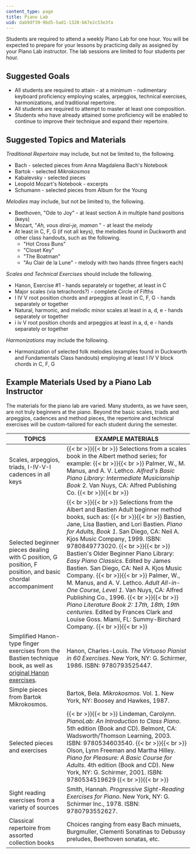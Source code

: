 ```yaml
---
content_type: page
title: Piano Lab
uid: dab9df39-9bd5-5ad1-1320-b67e2c53e3fa
---
```


Students are required to attend a weekly Piano Lab for one hour. You will be expected to prepare for your lessons by practicing daily as assigned by your Piano Lab instructor. The lab sessions are limited to four students per hour.

Suggested Goals
---------------

*   All students are required to attain - at a minimum - rudimentary keyboard proficiency employing scales, arpeggios, technical exercises, harmonizations, and traditional repertoire.
*   All students are required to attempt to master at least one composition.
*   Students who have already attained some proficiency will be enabled to continue to improve their technique and expand their repertoire.

Suggested Topics and Materials
------------------------------

_Traditional Repertoire_ may include, but not be limited to, the following.

*   Bach - selected pieces from Anna Magdalena Bach's Notebook
*   Bartok - selected _Mikrokosmos_
*   Kabalevsky - selected pieces
*   Leopold Mozart's Notebook - excerpts
*   Schumann - selected pieces from Album for the Young

_Melodies_ may include, but not be limited to, the following.

*   Beethoven, "Ode to Joy" - at least section A in multiple hand positions (keys)
*   Mozart, "_Ah, vous dirai-je, maman_ " - at least the melody
*   At least in C, F, G (if not all keys), the melodies found in Duckworth and other class handouts, such as the following.
    *   "Hot Cross Buns"
    *   "Closet Key"
    *   "The Boatman"
    *   "Au Clair de la Lune" - melody with two hands (three fingers each)

_Scales and Technical Exercises_ should include the following.

*   Hanon, Exercise #1 - hands separately or together, at least in C
*   Major scales (via tetrachords?) - complete Circle of Fifths
*   I IV V root position chords and arpeggios at least in C, F, G - hands separately or together
*   Natural, harmonic, and melodic minor scales at least in a, d, e - hands separately or together
*   i iv V root position chords and arpeggios at least in a, d, e - hands separately or together

_Harmonizations_ may include the following.

*   Harmonization of selected folk melodies (examples found in Duckworth and Fundamentals Class handouts) employing at least I IV V block chords in C, F, G

Example Materials Used by a Piano Lab Instructor
------------------------------------------------

The materials for the piano lab are varied. Many students, as we have seen, are not truly beginners at the piano. Beyond the basic scales, triads and arpeggios, cadences and method pieces, the repertoire and technical exercises will be custom-tailored for each student during the semester.  

| TOPICS | EXAMPLE MATERIALS |
| --- | --- |
| Scales, arpeggios, triads, I-IV-V-I cadences in all keys |  {{< br >}}{{< br >}} Selections from a scales book in the Albert method series; for example: {{< br >}}{{< br >}} Palmer, W., M. Manus, and A. V. Lethco. _Alfred's Basic Piano Library: Intermediate Musicianship Book_ 2. Van Nuys, CA: Alfred Publishing Co. {{< br >}}{{< br >}}  |
| Selected beginner pieces dealing with C position, G position, F position, and basic chordal accompaniment |  {{< br >}}{{< br >}} Selections from the Albert and Bastien Adult beginner method books, such as: {{< br >}}{{< br >}} Bastien, Jane, Lisa Bastien, and Lori Bastien. _Piano for Adults, Book 1_. San Diego, CA: Neil A. Kjos Music Company, 1999. ISBN: 9780849773020. {{< br >}}{{< br >}} Bastien's Older Beginner Piano Library: _Easy Piano Classics_. Edited by James Bastien. San Diego, CA: Neil A. Kjos Music Company. {{< br >}}{{< br >}} Palmer, W., M. Manus, and A. V. Lethco. _Adult All-in-One Course, Level 1_. Van Nuys, CA: Alfred Publishing Co., 1996. {{< br >}}{{< br >}} _Piano Literature Book 2: 17th, 18th, 19th centuries_. Edited by Frances Clark and Louise Goss. Miami, FL: Summy-Birchard Company. {{< br >}}{{< br >}}  |
| Simplified Hanon-type finger exercises from the Bastien technique book, as well as [original Hanon exercises](http://en.wikipedia.org/wiki/The_Virtuoso_Pianist_In_60_Exercises). | Hanon, Charles-Louis. _The Virtuoso Pianist in 60 Exercises_. New York, NY: G. Schirmer, 1986. ISBN: 9780793525447. |
| Simple pieces from Bartok Mikrokosmos. | Bartok, Bela. _Mikrokosmos_. Vol. 1. New York, NY: Boosey and Hawkes, 1987. |
| Selected pieces and exercises |  {{< br >}}{{< br >}} Lindeman, Carolynn. _PianoLab: An Introduction to Class Piano_. 5th edition (Book and CD). Belmont, CA: Wadsworth/Thomson Learning, 2003. ISBN: 9780534603540. {{< br >}}{{< br >}} Olson, Lynn Freeman and Martha Hilley. _Piano for Pleasure: A Basic Course for Adults_. 4th edition (Book and CD). New York, NY: G. Schirmer, 2001. ISBN: 9780534519629 {{< br >}}{{< br >}}  |
| Sight reading exercises from a variety of sources | Smith, Hannah. _Progressive Sight-Reading Exercises for Piano_. New York, NY: G. Schirmer Inc., 1978. ISBN: 9780793552627. |
| Classical repertoire from assorted collection books | Choices ranging from easy Bach minuets, Burgmuller, Clementi Sonatinas to Debussy preludes, Beethoven sonatas, etc.